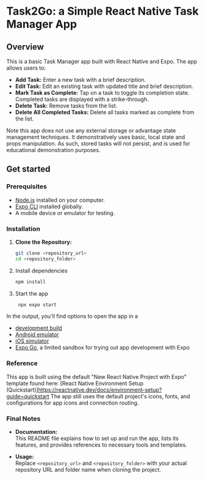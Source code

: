 # Task2Go: a Simple React Native Task Manager App

## Overview

This is a basic Task Manager app built with React Native and Expo. The app allows users to:
- **Add Task:** Enter a new task with a brief description.
- **Edit Task:** Edit an existing task with updated title and brief description. 
- **Mark Task as Complete:** Tap on a task to toggle its completion state. Completed tasks are displayed with a strike-through.
- **Delete Task:** Remove tasks from the list.
- **Delete All Completed Tasks:** Delete all tasks marked as complete from the list.

Note this app does not use any external storage or advantage state management techniques. It demonstratively uses basic, local state and props manipulation. As such, stored tasks will not persist, and is used for educational demonstration purposes. 

## Get started

### Prerequisites

- [Node.js](https://nodejs.org/) installed on your computer.
- [Expo CLI](https://docs.expo.dev/get-started/installation/) installed globally.
- A mobile device or emulator for testing.

### Installation

1. **Clone the Repository:**
   ```bash
   git clone <repository_url>
   cd <repository_folder>
   ```

2. Install dependencies

   ```bash
   npm install
   ```

3. Start the app

   ```bash
    npx expo start
   ```

In the output, you'll find options to open the app in a

- [development build](https://docs.expo.dev/develop/development-builds/introduction/)
- [Android emulator](https://docs.expo.dev/workflow/android-studio-emulator/)
- [iOS simulator](https://docs.expo.dev/workflow/ios-simulator/)
- [Expo Go](https://expo.dev/go), a limited sandbox for trying out app development with Expo

### Reference

This app is built using the default "New React Native Project with Expo" template found here: [React Native Environment Setup (Quickstart)]https://reactnative.dev/docs/environment-setup?guide=quickstart 
The app still uses the default project's icons, fonts, and configurations for app icons and connection routing.


### Final Notes

- **Documentation:**  
  This README file explains how to set up and run the app, lists its features, and provides references to necessary tools and templates.
  
- **Usage:**  
  Replace `<repository_url>` and `<repository_folder>` with your actual repository URL and folder name when cloning the project.

